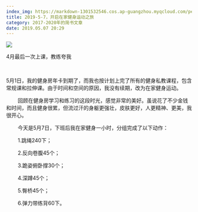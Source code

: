 ```yaml
---
index_img: https://markdown-1301532546.cos.ap-guangzhou.myqcloud.com/peipei_blog/20210921145033.jpeg
title: 2019-5-7，开启在家健身运动之旅
category: 2017-2020年的简书文章
date: 2019.05.07 20:29
---
```


![](https://markdown-1301532546.cos.ap-guangzhou.myqcloud.com/peipei_blog/20210921145033.jpeg)  

4月最后一次上课，教练夸我

        

​        5月1日，我的健身房年卡到期了，而我也按计划上完了所有的健身私教课程，包含常规课和拉伸课。由于时间和空间的原因，我没有续期，改为在家健身运动。  

        回顾在健身房学习和练习的这段时光，感觉非常的美好。虽说花了不少金钱和时间，而且健身很累，但流过汗的身躯更强壮，皮肤更好，人更精神、更美，我很开心。  

        今天是5月7日，下班后我在家健身一小时，分组完成了以下动作：  

        1.跳绳240下；  

        2.反向卷腹45个；  

        3.跪姿俯卧撑30个；  

        4.深蹲45个；  

        5.臀桥45个；  

        6.弹力带练背60下。